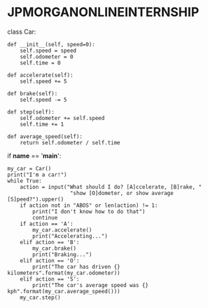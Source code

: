 # JPMORGANONLINEINTERNSHIP
class Car:

    def __init__(self, speed=0):
        self.speed = speed
        self.odometer = 0
        self.time = 0

    def accelerate(self):
        self.speed += 5

    def brake(self):
        self.speed -= 5

    def step(self):
        self.odometer += self.speed
        self.time += 1

    def average_speed(self):
        return self.odometer / self.time


if __name__ == '__main__':

    my_car = Car()
    print("I'm a car!")
    while True:
        action = input("What should I do? [A]ccelerate, [B]rake, "
                        "show [O]dometer, or show average [S]peed?").upper()
        if action not in "ABOS" or len(action) != 1:
            print("I don't know how to do that")
            continue
        if action == 'A':
            my_car.accelerate()
            print("Accelerating...")
        elif action == 'B':
            my_car.brake()
            print("Braking...")
        elif action == 'O':
            print("The car has driven {} kilometers".format(my_car.odometer))
        elif action == 'S':
            print("The car's average speed was {} kph".format(my_car.average_speed()))
        my_car.step()
 
